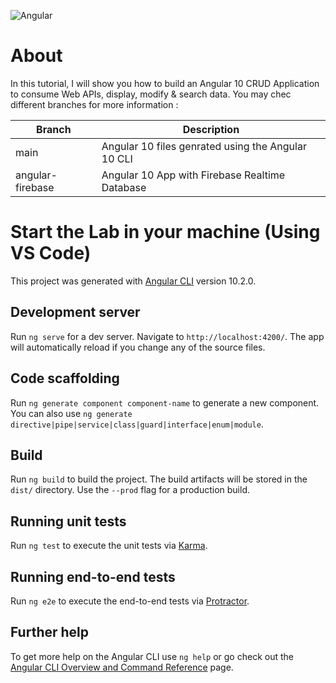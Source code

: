 ![Angular](https://camo.githubusercontent.com/c67017443d1e101589785d89783b52ce316da58f202d285969dc996645229c2e/68747470733a2f2f6a65726f75772e6e6c2f77702d636f6e74656e742f75706c6f6164732f323031372f30352f6e6766626d642e706e67)

# About 

In this tutorial, I will show you how to build an Angular 10 CRUD Application to consume Web APIs, display, modify & search data. You may chec different branches for more information :

| Branch | Description |
| --- | --- |
| main | Angular 10 files genrated using the Angular 10 CLI |
| angular-firebase | Angular 10 App with Firebase Realtime Database |

# Start the Lab in your machine (Using VS Code)

This project was generated with [Angular CLI](https://github.com/angular/angular-cli) version 10.2.0.

## Development server

Run `ng serve` for a dev server. Navigate to `http://localhost:4200/`. The app will automatically reload if you change any of the source files.

## Code scaffolding

Run `ng generate component component-name` to generate a new component. You can also use `ng generate directive|pipe|service|class|guard|interface|enum|module`.

## Build

Run `ng build` to build the project. The build artifacts will be stored in the `dist/` directory. Use the `--prod` flag for a production build.

## Running unit tests

Run `ng test` to execute the unit tests via [Karma](https://karma-runner.github.io).

## Running end-to-end tests

Run `ng e2e` to execute the end-to-end tests via [Protractor](http://www.protractortest.org/).

## Further help

To get more help on the Angular CLI use `ng help` or go check out the [Angular CLI Overview and Command Reference](https://angular.io/cli) page.
